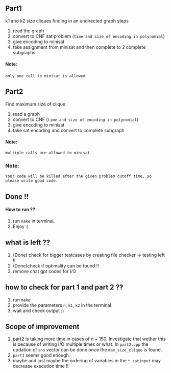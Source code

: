 ## Part1
k1 and k2 size cliques finding in an undirected graph
steps 

1. read the graph
2. convert to CNF sat problem (`time and size of encoding in polynomial`)
3. give encoding to minisat 
4. take assignment from minisat and then complete to 2 complete subgraphs
#### Note: 
`only one call to minisat is allowed`.




## Part2


Find maximum size of clique

1. read a graph
2. convert to CNF (`time and size of encoding in polynomial`)
3. give encoding to minisat 
4. take sat encoding and convert to complete subgraph

#### Note: 
`multiple calls are allowed to minisat`



### Note: 
`Your code will be killed after the given problem cutoff time, so please write good code.`



## Done !!
#### How to run ??
1. run `make` in terminal.
2. Enjoy :)


## what is left ??
1. (Done) check for bigger testcases by creating file checker -> testing left !!
2. (Done)check if optimality can be found !!
3. remove chat gpt codes for I/O


## how to check for part 1 and part 2 ??
1. run `make`.
2. provide the parameters `n`, `k1`, `k2` in the terminal
3. wait and check output :)


## Scope of improvement 
1. part2 is taking more time in cases of n ~ 150. Investigate that wether this is because of writing I/O multiple times or what. In `part2.cpp` the updation of `ans` vector can be done once the `max_size_clique` is found.
2. `part1` seems good enough.
3. maybe and just maybe the ordering of variables in the `*.satinput` may decrease execution time !!

